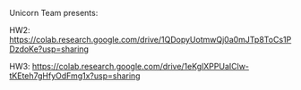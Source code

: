 Unicorn Team presents:

HW2:
https://colab.research.google.com/drive/1QDopyUotmwQj0a0mJTp8ToCs1PDzdoKe?usp=sharing

HW3:
https://colab.research.google.com/drive/1eKglXPPUaIClw-tKEteh7gHfyOdFmg1x?usp=sharing
